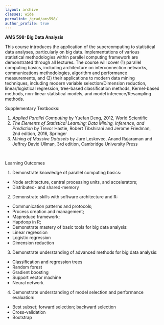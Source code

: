 ```yaml
---
layout: archive
classes: wide
permalink: /grad/ams598/
author_profile: true
---
```


**AMS 598: Big Data Analysis**

This course introduces the application of the supercomputing to statistical data analyses, particularly on big data. Implementations of various statistical methodologies within parallel computing framework are demonstrated through all lectures. The course will cover (1) parallel computing basics, including architecture on interconnection networks, communications methodologies, algorithm and performance measurements, and (2) their applications to modern data mining techniques, including modern variable selection/Dimension reduction, linear/logistical regression, tree-based classification methods, Kernel-based methods, non-linear statistical models, and model inference/Resampling methods.

Supplementary Textbooks:
1. *Applied Parallel Computing* by Yuefan Deng, 2012, World Scientific
2. *The Elements of Statistical Learning: Data Mining, Inference, and Prediction* by Trevor Hastie, Robert Tibshirani and Jerome Friedman, 2nd edition, 2016, Springer
3. *Mining of Massive Datasets* by Jure Leskovec, Anand Rajaraman and Jeffrey David Ullman, 3rd edition, Cambridge University Press

<br/>

Learning Outcomes

1. Demonstrate knowledge of parallel computing basics:
  - Node architecture, central processing units, and accelerators;
  - Distributed- and shared-memory
2. Demonstrate skills with software architecture and R:
  - Communication patterns and protocols;
  - Process creation and management;
  - Mapreduce framework;
  - Hapdoop in R;
  - Demonstrate mastery of basic tools for big data analysis:
  - Linear regression
  - Logistic regression
  - Dimension reduction
3. Demonstrate understanding of advanced methods for big data analysis:
  - Classification and regression trees
  - Random forest
  - Gradient boosting
  - Support vector machine
  - Neural network
4. Demonstrate understanding of model selection and performance evaluation:
  - Best subset; forward selection; backward selection
  - Cross-validation
  - Bootstrap
